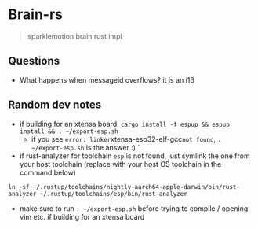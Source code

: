 # Brain-rs

> sparklemotion brain rust impl

## Questions

- What happens when messageid overflows? it is an i16

## Random dev notes

- if building for an xtensa board, `cargo install -f espup && espup install && . ~/export-esp.sh`
  - if you see `error: linker`xtensa-esp32-elf-gcc`not found`, `. ~/export-esp.sh` is the answer :)
`
- if rust-analyzer for toolchain `esp` is not found, just symlink the one from your host toolchain (replace with your host OS toolchain in the command below)

```
ln -sf ~/.rustup/toolchains/nightly-aarch64-apple-darwin/bin/rust-analyzer ~/.rustup/toolchains/esp/bin/rust-analyzer
```

- make sure to run `. ~/export-esp.sh` before trying to compile / opening vim etc. if building for an xtensa board
